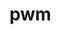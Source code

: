<!-- generated by markdown-notes-tree -->

# pwm

<!-- optional markdown-notes-tree directory description starts here -->

<!-- optional markdown-notes-tree directory description ends here -->
